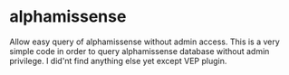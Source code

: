 # alphamissense
Allow easy query of alphamissense without admin access.
This is a very simple code in order to query alphamissense database without admin privilege. 
I did'nt find anything else yet except VEP plugin.
